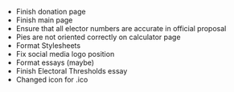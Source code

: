 -   Finish donation page
-   Finish main page
-   Ensure that all elector numbers are accurate in official proposal
-   Pies are not oriented correctly on calculator page
-   Format Stylesheets
-   Fix social media logo position
-   Format essays (maybe)
-   Finish Electoral Thresholds essay
-   Changed icon for .ico
